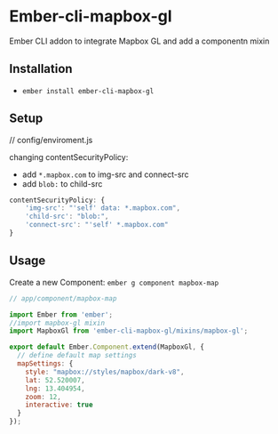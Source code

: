 # Ember-cli-mapbox-gl

Ember CLI addon to integrate Mapbox GL and add a componentn mixin

## Installation

* `ember install ember-cli-mapbox-gl`


## Setup

// config/enviroment.js

changing contentSecurityPolicy:
* add `*.mapbox.com` to img-src and connect-src
* add `blob:` to child-src

```javascript
contentSecurityPolicy: {
	'img-src': "'self' data: *.mapbox.com",
	'child-src': "blob:",
	'connect-src': "'self' *.mapbox.com"
}

```

## Usage

Create a new Component: `ember g component mapbox-map`

```js
// app/component/mapbox-map

import Ember from 'ember';
//import mapbox-gl mixin
import MapboxGl from 'ember-cli-mapbox-gl/mixins/mapbox-gl';

export default Ember.Component.extend(MapboxGl, {
  // define default map settings
  mapSettings: {
    style: "mapbox://styles/mapbox/dark-v8",
    lat: 52.520007,
    lng: 13.404954,
    zoom: 12,
    interactive: true
  }
});
```